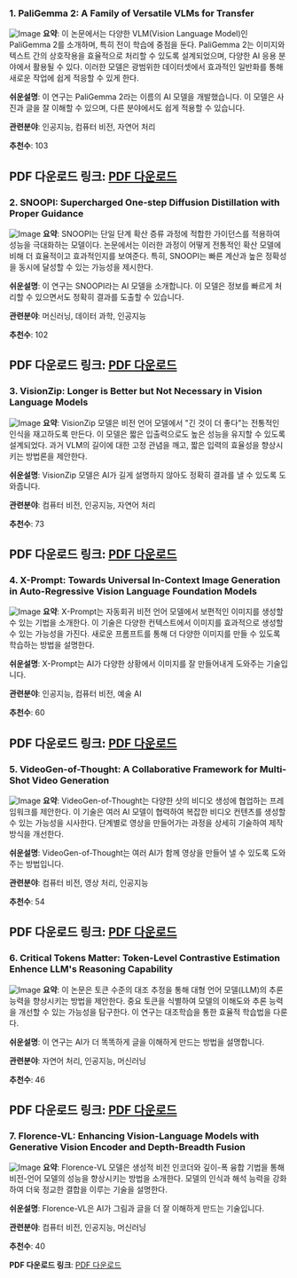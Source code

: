 ### 1. PaliGemma 2: A Family of Versatile VLMs for Transfer
![Image](https://cdn-thumbnails.huggingface.co/social-thumbnails/papers/2412.03555.png)
**요약**: 이 논문에서는 다양한 VLM(Vision Language Model)인 PaliGemma 2를 소개하며, 특히 전이 학습에 중점을 둔다. PaliGemma 2는 이미지와 텍스트 간의 상호작용을 효율적으로 처리할 수 있도록 설계되었으며, 다양한 AI 응용 분야에서 활용될 수 있다. 이러한 모델은 광범위한 데이터셋에서 효과적인 일반화를 통해 새로운 작업에 쉽게 적응할 수 있게 한다.

**쉬운설명**: 이 연구는 PaliGemma 2라는 이름의 AI 모델을 개발했습니다. 이 모델은 사진과 글을 잘 이해할 수 있으며, 다른 분야에서도 쉽게 적용할 수 있습니다.

**관련분야**: 인공지능, 컴퓨터 비전, 자연어 처리

**추천수**: 103

**PDF 다운로드 링크**: [PDF 다운로드](https://huggingface.co/papers/2412.03555)
---

### 2. SNOOPI: Supercharged One-step Diffusion Distillation with Proper Guidance
![Image](https://cdn-thumbnails.huggingface.co/social-thumbnails/papers/2412.02687.png)
**요약**: SNOOPI는 단일 단계 확산 증류 과정에 적합한 가이던스를 적용하여 성능을 극대화하는 모델이다. 논문에서는 이러한 과정이 어떻게 전통적인 확산 모델에 비해 더 효율적이고 효과적인지를 보여준다. 특히, SNOOPI는 빠른 계산과 높은 정확성을 동시에 달성할 수 있는 가능성을 제시한다.

**쉬운설명**: 이 연구는 SNOOPI라는 AI 모델을 소개합니다. 이 모델은 정보를 빠르게 처리할 수 있으면서도 정확히 결과를 도출할 수 있습니다.

**관련분야**: 머신러닝, 데이터 과학, 인공지능

**추천수**: 102

**PDF 다운로드 링크**: [PDF 다운로드](https://huggingface.co/papers/2412.02687)
---

### 3. VisionZip: Longer is Better but Not Necessary in Vision Language Models
![Image](https://cdn-thumbnails.huggingface.co/social-thumbnails/papers/2412.04467.png)
**요약**: VisionZip 모델은 비전 언어 모델에서 "긴 것이 더 좋다"는 전통적인 인식을 재고하도록 만든다. 이 모델은 짧은 입출력으로도 높은 성능을 유지할 수 있도록 설계되었다. 과거 VLM의 길이에 대한 고정 관념을 깨고, 짧은 입력의 효율성을 향상시키는 방법론을 제안한다.

**쉬운설명**: VisionZip 모델은 AI가 길게 설명하지 않아도 정확히 결과를 낼 수 있도록 도와줍니다.

**관련분야**: 컴퓨터 비전, 인공지능, 자연어 처리

**추천수**: 73

**PDF 다운로드 링크**: [PDF 다운로드](https://huggingface.co/papers/2412.04467)
---

### 4. X-Prompt: Towards Universal In-Context Image Generation in Auto-Regressive Vision Language Foundation Models
![Image](https://cdn-thumbnails.huggingface.co/social-thumbnails/papers/2412.01824.png)
**요약**: X-Prompt는 자동회귀 비전 언어 모델에서 보편적인 이미지를 생성할 수 있는 기법을 소개한다. 이 기술은 다양한 컨텍스트에서 이미지를 효과적으로 생성할 수 있는 가능성을 가진다. 새로운 프롬프트를 통해 더 다양한 이미지를 만들 수 있도록 학습하는 방법을 설명한다.

**쉬운설명**: X-Prompt는 AI가 다양한 상황에서 이미지를 잘 만들어내게 도와주는 기술입니다.

**관련분야**: 인공지능, 컴퓨터 비전, 예술 AI

**추천수**: 60

**PDF 다운로드 링크**: [PDF 다운로드](https://huggingface.co/papers/2412.01824)
---

### 5. VideoGen-of-Thought: A Collaborative Framework for Multi-Shot Video Generation
![Image](https://cdn-thumbnails.huggingface.co/social-thumbnails/papers/2412.02259.png)
**요약**: VideoGen-of-Thought는 다양한 샷의 비디오 생성에 협업하는 프레임워크를 제안한다. 이 기술은 여러 AI 모델이 협력하여 복잡한 비디오 컨텐츠를 생성할 수 있는 가능성을 시사한다. 단계별로 영상을 만들어가는 과정을 상세히 기술하여 제작 방식을 개선한다.

**쉬운설명**: VideoGen-of-Thought는 여러 AI가 함께 영상을 만들어 낼 수 있도록 도와주는 방법입니다.

**관련분야**: 컴퓨터 비전, 영상 처리, 인공지능

**추천수**: 54

**PDF 다운로드 링크**: [PDF 다운로드](https://huggingface.co/papers/2412.02259)
---

### 6. Critical Tokens Matter: Token-Level Contrastive Estimation Enhence LLM's Reasoning Capability
![Image](https://cdn-thumbnails.huggingface.co/social-thumbnails/papers/2411.19943.png)
**요약**: 이 논문은 토큰 수준의 대조 추정을 통해 대형 언어 모델(LLM)의 추론 능력을 향상시키는 방법을 제안한다. 중요 토큰을 식별하여 모델의 이해도와 추론 능력을 개선할 수 있는 가능성을 탐구한다. 이 연구는 대조학습을 통한 효율적 학습법을 다룬다.

**쉬운설명**: 이 연구는 AI가 더 똑똑하게 글을 이해하게 만드는 방법을 설명합니다.

**관련분야**: 자연어 처리, 인공지능, 머신러닝

**추천수**: 46

**PDF 다운로드 링크**: [PDF 다운로드](https://huggingface.co/papers/2411.19943)
---

### 7. Florence-VL: Enhancing Vision-Language Models with Generative Vision Encoder and Depth-Breadth Fusion
![Image](https://cdn-thumbnails.huggingface.co/social-thumbnails/papers/2412.04424.png)
**요약**: Florence-VL 모델은 생성적 비전 인코더와 깊이-폭 융합 기법을 통해 비전-언어 모델의 성능을 향상시키는 방법을 소개한다. 모델의 인식과 해석 능력을 강화하여 더욱 정교한 결합을 이루는 기술을 설명한다.

**쉬운설명**: Florence-VL은 AI가 그림과 글을 더 잘 이해하게 만드는 기술입니다.

**관련분야**: 컴퓨터 비전, 인공지능, 머신러닝

**추천수**: 40

**PDF 다운로드 링크**: [PDF 다운로드](https://huggingface.co/papers/2412.04424)